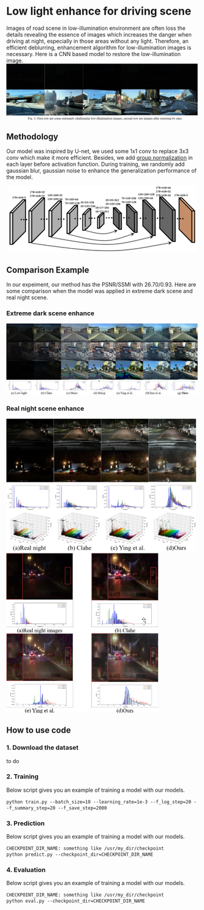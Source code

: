 # Low light enhance for driving scene
Images of road scene in low-illumination environment are often loss the details revealing the essence of images which increases the danger when driving at night, especially in those areas without any light. Therefore, an efficient deblurring, enhancement algorithm for low-illumination images is necessary. Here is a CNN based model to restore the low-illumination image.
![low_illumination_disp](pictures/display.png)

## Methodology
Our model was inspired by U-net, we used some 1x1 conv to replace 3x3 conv which make it more efficient. Besides, we add [group normalization](https://arxiv.org/abs/1803.08494) in each layer before activation function. During training, we randomly add gaussian blur, gaussian noise to enhance the generalization performance of the model. 
<div align=center><img width="500" height="176" src="pictures/net_structure.png"></div>

## Comparison Example
In our expeiment, our method has the PSNR/SSMI with 26.70/0.93. Here are some comparison when the model was applied in extreme dark scene and real night scene.
### Extreme dark scene enhance
<div align=left><img src="pictures/compare.png"></div>

### Real night scene enhance
<div align=left><img width="500" height="350" src="pictures/real_night_disp.png"></div>
<div align=left><img width="400" height="420" src="pictures/real_night_details.png"></div>

## How to use code
### 1. Download the dataset
to do
### 2. Training
Below script gives you an example of training a model with our models.
```
python train.py --batch_size=10 --learning_rate=1e-3 --f_log_step=20 --f_summary_step=20 --f_save_step=2000
```
### 3. Prediction
Below script gives you an example of training a model with our models.
```
CHECKPOINT_DIR_NAME: something like /usr/my_dir/checkpoint
python predict.py --checkpoint_dir=CHECKPOINT_DIR_NAME
```
### 4. Evaluation
Below script gives you an example of training a model with our models.
```
CHECKPOINT_DIR_NAME: something like /usr/my_dir/checkpoint
python eval.py --checkpoint_dir=CHECKPOINT_DIR_NAME
```
